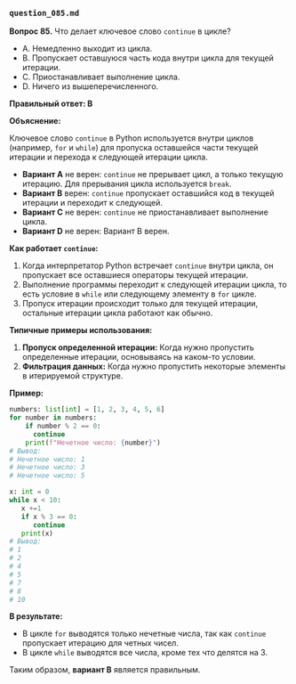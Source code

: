 ### `question_085.md`

**Вопрос 85.** Что делает ключевое слово `continue` в цикле?

- A. Немедленно выходит из цикла.
- B. Пропускает оставшуюся часть кода внутри цикла для текущей итерации.
- C. Приостанавливает выполнение цикла.
- D. Ничего из вышеперечисленного.

**Правильный ответ: B**

**Объяснение:**

Ключевое слово `continue` в Python используется внутри циклов (например, `for` и `while`) для пропуска оставшейся части текущей итерации и перехода к следующей итерации цикла.

*   **Вариант A** не верен: `continue` не прерывает цикл, а только текущую итерацию. Для прерывания цикла используется `break`.
*   **Вариант B** верен: `continue` пропускает оставшийся код в текущей итерации и переходит к следующей.
*   **Вариант C** не верен: `continue` не приостанавливает выполнение цикла.
*   **Вариант D** не верен: Вариант B верен.

**Как работает `continue`:**

1.  Когда интерпретатор Python встречает `continue` внутри цикла, он пропускает все оставшиеся операторы текущей итерации.
2.  Выполнение программы переходит к следующей итерации цикла, то есть условие в `while` или следующему элементу в `for` цикле.
3.  Пропуск итерации происходит только для текущей итерации, остальные итерации цикла работают как обычно.

**Типичные примеры использования:**

1.  **Пропуск определенной итерации:** Когда нужно пропустить определенные итерации, основываясь на каком-то условии.
2.  **Фильтрация данных:** Когда нужно пропустить некоторые элементы в итерируемой структуре.

**Пример:**

```python
numbers: list[int] = [1, 2, 3, 4, 5, 6]
for number in numbers:
    if number % 2 == 0:
      continue
    print(f"Нечетное число: {number}")
# Вывод:
# Нечетное число: 1
# Нечетное число: 3
# Нечетное число: 5

x: int = 0
while x < 10:
   x +=1
   if x % 3 == 0:
      continue
   print(x)
# Вывод:
# 1
# 2
# 4
# 5
# 7
# 8
# 10
```

**В результате:**
* В цикле `for` выводятся только нечетные числа, так как `continue` пропускает итерацию для четных чисел.
* В цикле `while` выводятся все числа, кроме тех что делятся на 3.

Таким образом, **вариант B** является правильным.

